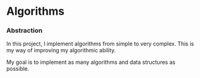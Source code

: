 # Algorithms

### Abstraction
In this project, I implement algorithms from simple to very complex. 
This is my way of improving my algorithmic ability.

My goal is to implement as many algorithms and data structures as possible.





